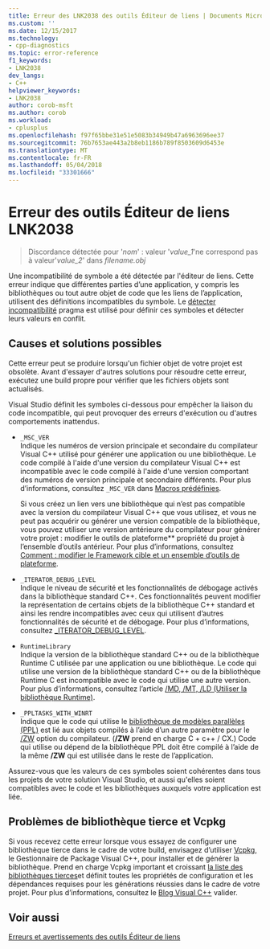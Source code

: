 ```yaml
---
title: Erreur des LNK2038 des outils Éditeur de liens | Documents Microsoft
ms.custom: ''
ms.date: 12/15/2017
ms.technology:
- cpp-diagnostics
ms.topic: error-reference
f1_keywords:
- LNK2038
dev_langs:
- C++
helpviewer_keywords:
- LNK2038
author: corob-msft
ms.author: corob
ms.workload:
- cplusplus
ms.openlocfilehash: f97f65bbe31e51e5083b34949b47a6963696ee37
ms.sourcegitcommit: 76b7653ae443a2b8eb1186b789f8503609d6453e
ms.translationtype: MT
ms.contentlocale: fr-FR
ms.lasthandoff: 05/04/2018
ms.locfileid: "33301666"
---
```

# <a name="linker-tools-error-lnk2038"></a>Erreur des outils Éditeur de liens LNK2038

> Discordance détectée pour '*nom*' : valeur '*value_1*'ne correspond pas à valeur'*value_2*' dans *filename.obj*

Une incompatibilité de symbole a été détectée par l'éditeur de liens. Cette erreur indique que différentes parties d’une application, y compris les bibliothèques ou tout autre objet de code que les liens de l’application, utilisent des définitions incompatibles du symbole. Le [détecter incompatibilité](../../preprocessor/detect-mismatch.md) pragma est utilisé pour définir ces symboles et détecter leurs valeurs en conflit.

## <a name="possible-causes-and-solutions"></a>Causes et solutions possibles

Cette erreur peut se produire lorsqu'un fichier objet de votre projet est obsolète. Avant d'essayer d'autres solutions pour résoudre cette erreur, exécutez une build propre pour vérifier que les fichiers objets sont actualisés.

Visual Studio définit les symboles ci-dessous pour empêcher la liaison du code incompatible, qui peut provoquer des erreurs d'exécution ou d'autres comportements inattendus.

- `_MSC_VER`  
   Indique les numéros de version principale et secondaire du compilateur Visual C++ utilisé pour générer une application ou une bibliothèque. Le code compilé à l'aide d'une version du compilateur Visual C++ est incompatible avec le code compilé à l'aide d'une version comportant des numéros de version principale et secondaire différents. Pour plus d’informations, consultez `_MSC_VER` dans [Macros prédéfinies](../../preprocessor/predefined-macros.md).

   Si vous créez un lien vers une bibliothèque qui n’est pas compatible avec la version du compilateur Visual C++ que vous utilisez, et vous ne peut pas acquérir ou générer une version compatible de la bibliothèque, vous pouvez utiliser une version antérieure du compilateur pour générer votre projet : modifier le <C1/>outils de plateforme** propriété du projet à l’ensemble d’outils antérieur. Pour plus d’informations, consultez [Comment : modifier le Framework cible et un ensemble d’outils de plateforme](../../build/how-to-modify-the-target-framework-and-platform-toolset.md).

- `_ITERATOR_DEBUG_LEVEL`  
   Indique le niveau de sécurité et les fonctionnalités de débogage activés dans la bibliothèque standard C++. Ces fonctionnalités peuvent modifier la représentation de certains objets de la bibliothèque C++ standard et ainsi les rendre incompatibles avec ceux qui utilisent d’autres fonctionnalités de sécurité et de débogage. Pour plus d’informations, consultez [_ITERATOR_DEBUG_LEVEL](../../standard-library/iterator-debug-level.md).

- `RuntimeLibrary`  
   Indique la version de la bibliothèque standard C++ ou de la bibliothèque Runtime C utilisée par une application ou une bibliothèque. Le code qui utilise une version de la bibliothèque standard C++ ou de la bibliothèque Runtime C est incompatible avec le code qui utilise une autre version. Pour plus d’informations, consultez l’article [/MD, /MT, /LD (Utiliser la bibliothèque Runtime)](../../build/reference/md-mt-ld-use-run-time-library.md).

- `_PPLTASKS_WITH_WINRT`  
   Indique que le code qui utilise le [bibliothèque de modèles parallèles (PPL)](../../parallel/concrt/parallel-patterns-library-ppl.md) est lié aux objets compilés à l’aide d’un autre paramètre pour le [/ZW](../../build/reference/zw-windows-runtime-compilation.md) option du compilateur. (**/ZW** prend en charge C + c++ / CX.) Code qui utilise ou dépend de la bibliothèque PPL doit être compilé à l’aide de la même **/ZW** qui est utilisée dans le reste de l’application.

Assurez-vous que les valeurs de ces symboles soient cohérentes dans tous les projets de votre solution Visual Studio, et aussi qu'elles soient compatibles avec le code et les bibliothèques auxquels votre application est liée.

## <a name="third-party-library-issues-and-vcpkg"></a>Problèmes de bibliothèque tierce et Vcpkg

Si vous recevez cette erreur lorsque vous essayez de configurer une bibliothèque tierce dans le cadre de votre build, envisagez d’utiliser [Vcpkg](../../vcpkg.md), le Gestionnaire de Package Visual C++, pour installer et de générer la bibliothèque. Prend en charge Vcpkg important et croissant [la liste des bibliothèques tierces](https://github.com/Microsoft/vcpkg/tree/master/ports)et définit toutes les propriétés de configuration et les dépendances requises pour les générations réussies dans le cadre de votre projet. Pour plus d’informations, consultez le [Blog Visual C++](https://blogs.msdn.microsoft.com/vcblog/2016/09/19/vcpkg-a-tool-to-acquire-and-build-c-open-source-libraries-on-windows/) valider.

## <a name="see-also"></a>Voir aussi

[Erreurs et avertissements des outils Éditeur de liens](../../error-messages/tool-errors/linker-tools-errors-and-warnings.md)
